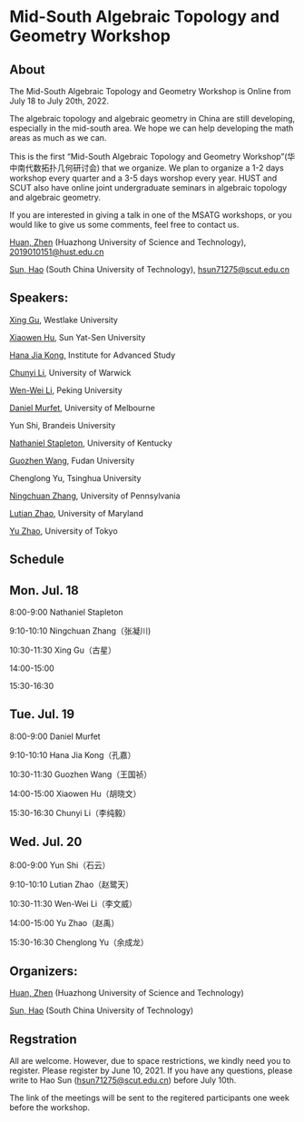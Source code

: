 # Mid-South Algebraic Topology and Geometry Workshop


## About

The Mid-South Algebraic Topology and Geometry Workshop is Online from July 18 to July 20th, 2022.

The algebraic topology and algebraic geometry in China are still developing, especially in the mid-south area. We hope we can help developing the math areas as much as we can. 

This is the first “Mid-South Algebraic Topology and Geometry Workshop”(华中南代数拓扑几何研讨会) that we organize. We plan to organize a 1-2 days workshop every quarter and a 3-5 days worshop every year. HUST and SCUT also have online joint undergraduate seminars in algebraic topology and algebraic geometry.

If you are interested in giving a talk in one of the MSATG workshops, or you would like to give us some comments, feel free to contact us.

[Huan, Zhen](https://huanzhen84.github.io/zhenhuan/) (Huazhong University of Science and Technology), 2019010151@hust.edu.cn

[Sun, Hao](https://haosun71275.github.io/HaoSun/) (South China University of Technology),  hsun71275@scut.edu.cn

## Speakers: 

[Xing Gu](https://blogs.unimelb.edu.au/xing-gu/), Westlake University

[Xiaowen Hu](https://math.sysu.edu.cn/teacher/643), Sun Yat-Sen University

[Hana Jia Kong](https://hanajiakong.github.io/), Institute for Advanced Study

[Chunyi Li](https://sites.google.com/site/chunyili0401/), University of Warwick

[Wen-Wei Li](https://www.wwli.asia/index.php/en/), Peking University

[Daniel Murfet](http://therisingsea.org/), University of Melbourne

Yun Shi, Brandeis University

[Nathaniel Stapleton](http://www.math.uky.edu/~njst237/), University of Kentucky

[Guozhen Wang](https://pouiyter.github.io/), Fudan University

Chenglong Yu, Tsinghua University

[Ningchuan Zhang](https://sites.google.com/view/ningchuan-zhang), University of Pennsylvania

[Lutian Zhao](https://faculty.math.illinois.edu/~lzhao35/), University of Maryland

[Yu Zhao](https://zy199402.weebly.com/), University of Tokyo



## Schedule

## Mon. Jul. 18

8:00-9:00 Nathaniel Stapleton

9:10-10:10 Ningchuan Zhang（张凝川)

10:30-11:30 Xing Gu（古星）

14:00-15:00

15:30-16:30 

## Tue. Jul. 19

8:00-9:00 Daniel Murfet

9:10-10:10 Hana Jia Kong（孔嘉）

10:30-11:30 Guozhen Wang（王国祯）

14:00-15:00 Xiaowen Hu（胡晓文）

15:30-16:30 Chunyi Li（李纯毅）

## Wed. Jul. 20

8:00-9:00 Yun Shi（石云）

9:10-10:10 Lutian Zhao（赵鹭天）

10:30-11:30 Wen-Wei Li（李文威）

14:00-15:00 Yu Zhao（赵禹）

15:30-16:30 Chenglong Yu（余成龙）

## Organizers:

[Huan, Zhen](https://huanzhen84.github.io/zhenhuan/) (Huazhong University of Science and Technology)

[Sun, Hao](https://haosun71275.github.io/HaoSun/) (South China University of Technology)

## Regstration
All are welcome. However, due to space restrictions, we kindly need you to register. Please register by June 10, 2021. If you have any questions, please write to 
Hao Sun (hsun71275@scut.edu.cn) before July 10th.

The link of the meetings will be sent to the regitered participants one week before the workshop.
